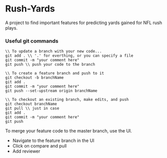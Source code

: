 # Rush-Yards
A project to find important features for predicting yards gained for NFL rush plays.

### Useful git commands
```git
\\ To update a branch with your new code...
git add . \\ '.' for everthing, or you can specify a file
git commit -m "your comment here" 
git push \\ push your code to the branch
```

```git
\\ To create a feature branch and push to it
git checkout -b branchName
git add . 
git commit -m "your comment here"
git push --set-upstream origin branchName
```

```git
\\ To checkout an existing branch, make edits, and push
git checkout branchName
git pull \\ just in case
git add . 
git commit -m "your comment here"
git push
```
To merge your feature code to the master branch, use the UI. 
* Navigate to the feature branch in the UI
* Click on compare and pull
* Add reviewer 

